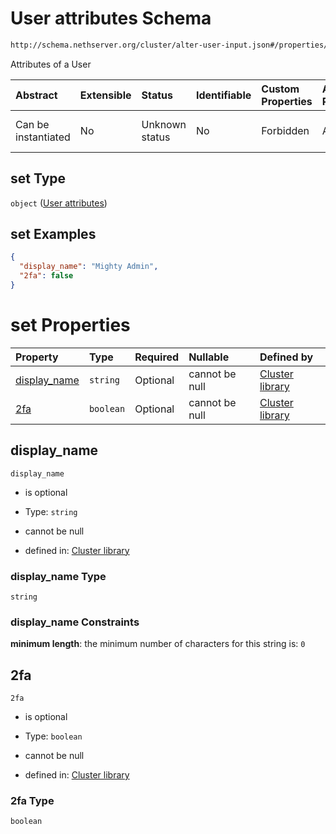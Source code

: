 # User attributes Schema

```txt
http://schema.nethserver.org/cluster/alter-user-input.json#/properties/set
```

Attributes of a User

| Abstract            | Extensible | Status         | Identifiable | Custom Properties | Additional Properties | Access Restrictions | Defined In                                                                      |
| :------------------ | :--------- | :------------- | :----------- | :---------------- | :-------------------- | :------------------ | :------------------------------------------------------------------------------ |
| Can be instantiated | No         | Unknown status | No           | Forbidden         | Allowed               | none                | [alter-user-input.json\*](cluster/alter-user-input.json "open original schema") |

## set Type

`object` ([User attributes](cluster-definitions-user-attributes.md))

## set Examples

```json
{
  "display_name": "Mighty Admin",
  "2fa": false
}
```

# set Properties

| Property                       | Type      | Required | Nullable       | Defined by                                                                                                                                                                         |
| :----------------------------- | :-------- | :------- | :------------- | :--------------------------------------------------------------------------------------------------------------------------------------------------------------------------------- |
| [display\_name](#display_name) | `string`  | Optional | cannot be null | [Cluster library](cluster-definitions-user-attributes-properties-display_name.md "http://schema.nethserver.org/cluster.json#/definitions/user-attributes/properties/display_name") |
| [2fa](#2fa)                    | `boolean` | Optional | cannot be null | [Cluster library](cluster-definitions-user-attributes-properties-2fa.md "http://schema.nethserver.org/cluster.json#/definitions/user-attributes/properties/2fa")                   |

## display\_name



`display_name`

* is optional

* Type: `string`

* cannot be null

* defined in: [Cluster library](cluster-definitions-user-attributes-properties-display_name.md "http://schema.nethserver.org/cluster.json#/definitions/user-attributes/properties/display_name")

### display\_name Type

`string`

### display\_name Constraints

**minimum length**: the minimum number of characters for this string is: `0`

## 2fa



`2fa`

* is optional

* Type: `boolean`

* cannot be null

* defined in: [Cluster library](cluster-definitions-user-attributes-properties-2fa.md "http://schema.nethserver.org/cluster.json#/definitions/user-attributes/properties/2fa")

### 2fa Type

`boolean`
